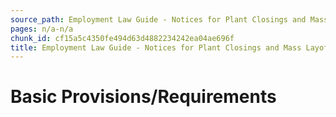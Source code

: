 ```yaml
---
source_path: Employment Law Guide - Notices for Plant Closings and Mass Layoffs.md
pages: n/a-n/a
chunk_id: cf15a5c4350fe494d63d4882234242ea04ae696f
title: Employment Law Guide - Notices for Plant Closings and Mass Layoffs
---
```

# Basic Provisions/Requirements

